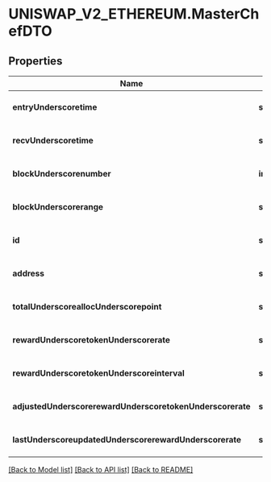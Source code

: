 # UNISWAP_V2_ETHEREUM.MasterChefDTO

## Properties
Name | Type | Description | Notes
------------ | ------------- | ------------- | -------------
**entryUnderscoretime** | **string** |  | [optional] [default to null]
**recvUnderscoretime** | **string** |  | [optional] [default to null]
**blockUnderscorenumber** | **integer** |  | [optional] [default to null]
**blockUnderscorerange** | **string** |  | [optional] [default to null]
**id** | **string** |  | [optional] [default to null]
**address** | **string** |  | [optional] [default to null]
**totalUnderscoreallocUnderscorepoint** | **string** |  | [optional] [default to null]
**rewardUnderscoretokenUnderscorerate** | **string** |  | [optional] [default to null]
**rewardUnderscoretokenUnderscoreinterval** | **string** |  | [optional] [default to null]
**adjustedUnderscorerewardUnderscoretokenUnderscorerate** | **string** |  | [optional] [default to null]
**lastUnderscoreupdatedUnderscorerewardUnderscorerate** | **string** |  | [optional] [default to null]

[[Back to Model list]](../README.md#documentation-for-models) [[Back to API list]](../README.md#documentation-for-api-endpoints) [[Back to README]](../README.md)


